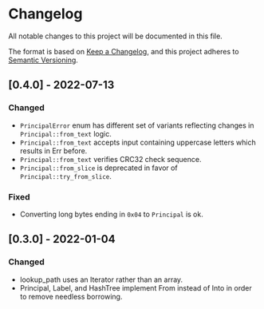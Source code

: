 # Changelog

All notable changes to this project will be documented in this file.

The format is based on [Keep a Changelog](https://keepachangelog.com/en/1.0.0/),
and this project adheres to [Semantic Versioning](https://semver.org/spec/v2.0.0.html).

## [0.4.0] - 2022-07-13

### Changed
- `PrincipalError` enum has different set of variants reflecting changes in `Principal::from_text` logic.
- `Principal::from_text` accepts input containing uppercase letters which results in Err before.
- `Principal::from_text` verifies CRC32 check sequence.
- `Principal::from_slice` is deprecated in favor of `Principal::try_from_slice`.

### Fixed
- Converting long bytes ending in `0x04` to `Principal` is ok.

## [0.3.0] - 2022-01-04

### Changed
- lookup_path uses an Iterator rather than an array.
- Principal, Label, and HashTree implement From instead of Into in order to remove needless borrowing.
